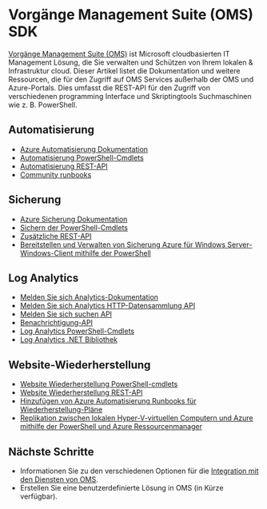 <properties
   pageTitle="Vorgänge Management Suite (OMS) SDK | Microsoft Azure"
   description="Dieser Artikel listet die Dokumentation und weitere Ressourcen, die für den Zugriff auf OMS Services außerhalb der OMS und Azure-Portals.  Dies umfasst REST-API für den Zugriff von verschiedenen programming Interface und Skriptingtools Suchmaschinen wie z. B. PowerShell"
   services="operations-management-suite"
   documentationCenter=""
   authors="bwren"
   manager="jwhit"
   editor="tysonn" />
<tags
   ms.service="operations-management-suite"
   ms.devlang="na"
   ms.topic="article"
   ms.tgt_pltfrm="na"
   ms.workload="infrastructure-services"
   ms.date="09/26/2016"
   ms.author="bwren" />

# <a name="operations-management-suite-oms-sdk"></a>Vorgänge Management Suite (OMS) SDK
[Vorgänge Management Suite (OMS)](../operations-management-suite/operations-management-suite-overview.md) ist Microsoft cloudbasierten IT Management Lösung, die Sie verwalten und Schützen von Ihrem lokalen & Infrastruktur cloud.  Dieser Artikel listet die Dokumentation und weitere Ressourcen, die für den Zugriff auf OMS Services außerhalb der OMS und Azure-Portals.  Dies umfasst die REST-API für den Zugriff von verschiedenen programming Interface und Skriptingtools Suchmaschinen wie z. B. PowerShell. 


## <a name="automation"></a>Automatisierung
- [Azure Automatisierung Dokumentation](http://azure.microsoft.com/documentation/services/automation)
- [Automatisierung PowerShell-Cmdlets](http://msdn.microsoft.com/library/dn690262.aspx)
- [Automatisierung REST-API](http://msdn.microsoft.com/library/mt662285.aspx)
- [Community runbooks](https://gallery.technet.microsoft.com/scriptcenter/site/search?f%5B0%5D.Type=RootCategory&f%5B0%5D.Value=WindowsAzure&f%5B0%5D.Text=Windows%20Azure)



## <a name="backup"></a>Sicherung
- [Azure Sicherung Dokumentation](http://azure.microsoft.com/documentation/services/backup)
- [Sichern der PowerShell-Cmdlets](https://msdn.microsoft.com/library/mt619253.aspx)
- [Zusätzliche REST-API](https://msdn.microsoft.com/library/azure/mt772375.aspx)
- [Bereitstellen und Verwalten von Sicherung Azure für Windows Server-Windows-Client mithilfe der PowerShell](../backup/backup-client-automation.md)


## <a name="log-analytics"></a>Log Analytics
- [Melden Sie sich Analytics-Dokumentation](http://azure.microsoft.com/documentation/services/log-analytics)
- [Melden Sie sich Analytics HTTP-Datensammlung API](../log-analytics/log-analytics-data-collector-api.md)
- [Melden Sie sich suchen API](../log-analytics/log-analytics-log-search-api.md)
- [Benachrichtigung-API](../log-analytics/log-analytics-api-alerts.md)
- [Log Analytics PowerShell-Cmdlets](https://msdn.microsoft.com/library/mt188224.aspx)
- [Log Analytics .NET Bibliothek](https://www.nuget.org/packages/Microsoft.Azure.Management.OperationalInsights/0.16.0-preview)

## <a name="site-recovery"></a>Website-Wiederherstellung
- [Website Wiederherstellung PowerShell-cmdlets](https://msdn.microsoft.com/library/mt637930.aspx)
- [Website Wiederherstellung REST-API](https://msdn.microsoft.com/library/azure/mt750497.aspx)
- [Hinzufügen von Azure Automatisierung Runbooks für Wiederherstellung-Pläne](../site-recovery/site-recovery-runbook-automation.md)
- [Replikation zwischen lokalen Hyper-V-virtuellen Computern und Azure mithilfe der PowerShell und Azure Ressourcenmanager](../site-recovery/site-recovery-deploy-with-powershell-resource-manager.md)

## <a name="next-steps"></a>Nächste Schritte

- Informationen Sie zu den verschiedenen Optionen für die [Integration mit den Diensten von OMS](operations-management-suite-integration.md).
- Erstellen Sie eine benutzerdefinierte Lösung in OMS (in Kürze verfügbar).